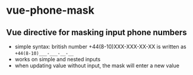 # vue-phone-mask

## Vue directive for masking input phone numbers
* simple syntax: british number +44(8-10)XXX-XXX-XX-XX is written as `+44(8-10)___-___-__-__`
* works on simple and nested inputs
* when updating value without input, the mask will enter a new value
